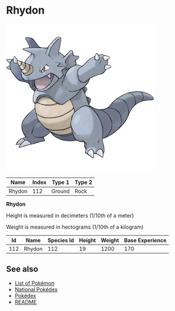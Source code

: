 # Rhydon


![Rhydon](images/112.png)

| **Name** | **Index** | **Type 1** | **Type 2** |
|----|----|----|----|
| Rhydon | 112 | Ground | Rock  |

**Rhydon** 


Height is measured in decimeters (1/10th of a meter)

Weight is measured in hectograms (1/10th of a kilogram)

| **Id** | **Name** | **Species Id** | **Height** | **Weight** | **Base Experience** |
|--------|----------|----------------|------------|------------|---------------------|
| 112 | Rhydon | 112 | 19 | 1200 | 170 |


## See also

- [List of Pokémon](../pokemon.md)
- [National Pokédex](../national_pokedex.md)
- [Pokédex](../pokedex.md)
- [README](../README.md)

